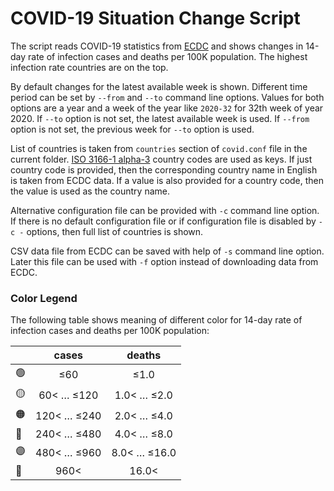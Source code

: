 # COVID-19 Situation Change Script

The script reads COVID-19 statistics from [ECDC](https://www.ecdc.europa.eu/en/geographical-distribution-2019-ncov-cases) and shows changes in 14-day rate of infection cases and deaths per 100K population. The highest infection rate countries are on the top.

By default changes for the latest available week is shown. Different time period can be set by `--from` and `--to` command line options. Values for both options are a year and a week of the year like `2020-32` for 32th week of year 2020. If `--to` option is not set, the latest available week is used. If `--from` option is not set, the previous week for `--to` option is used.

List of countries is taken from `countries` section of `covid.conf` file in the current folder. [ISO 3166-1 alpha-3](https://en.wikipedia.org/wiki/ISO_3166-1_alpha-3) country codes are used as keys. If just country code is provided, then the corresponding country name in English is taken from ECDC data. If a value is also provided for a country code, then the value is used as the country name.

Alternative configuration file can be provided with `-c` command line option. If there is no default configuration file or if configuration file is disabled by `-c -` options, then full list of countries is shown.

CSV data file from ECDC can be saved with help of `-s` command line option. Later this file can be used with `-f` option instead of downloading data from ECDC.

### Color Legend

The following table shows meaning of different color for 14-day rate of infection cases and deaths per 100K population:

|    |    cases    |     deaths    |
| -- | :---------: | :-----------: |
| 🟢 |        ≤60  |         ≤1.0  |
| 🟡 |  60< … ≤120 |  1.0< … ≤2.0  |
| 🟠 | 120< … ≤240 |  2.0< … ≤4.0  |
| 🔴 | 240< … ≤480 |  4.0< … ≤8.0  |
| 🟣 | 480< … ≤960 |  8.0< … ≤16.0 |
| 🔵 | 960<        | 16.0<         |
